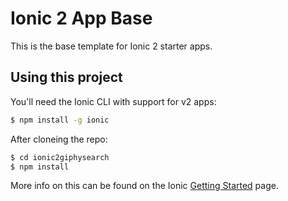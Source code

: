 Ionic 2 App Base
=====================

This is the base template for Ionic 2 starter apps.

## Using this project

You'll need the Ionic CLI with support for v2 apps:

```bash
$ npm install -g ionic
```

After cloneing the repo:

```bash
$ cd ionic2giphysearch
$ npm install
```

More info on this can be found on the Ionic [Getting Started](http://ionicframework.com/docs/v2/getting-started/) page.

